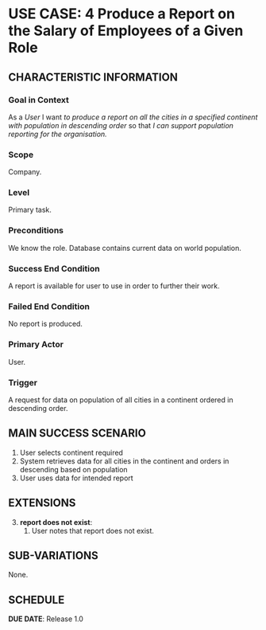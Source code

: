 # USE CASE: 4 Produce a Report on the Salary of Employees of a Given Role

## CHARACTERISTIC INFORMATION

### Goal in Context

As a *User* I want *to produce a report on all the cities in a specified continent with population in descending order* so that *I can support population reporting for the organisation.*

### Scope

Company.

### Level

Primary task.

### Preconditions

We know the role.  Database contains current data on world population.

### Success End Condition

A report is available for user to use in order to further their work.

### Failed End Condition

No report is produced.

### Primary Actor

User.

### Trigger

A request for data on population of all cities in a continent ordered in descending order.

## MAIN SUCCESS SCENARIO


1. User selects continent required
2. System retrieves data for all cities in the continent and orders in descending based on population 
3. User uses data for intended report

## EXTENSIONS

3. **report does not exist**:
    1. User notes that report does not exist.

## SUB-VARIATIONS

None.

## SCHEDULE

**DUE DATE**: Release 1.0

